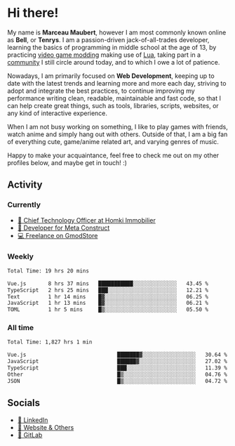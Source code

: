 # Hi there!

My name is **Marceau Maubert**, however I am most commonly known online as **Bell**, or **Tenrys**. I am a passion-driven jack-of-all-trades developer, learning the basics of programming in middle school at the age of 13, by practicing [video game modding](https://garrysmod.com) making use of [Lua](https://lua.org), taking part in a [community](https://metastruct.net) I still circle around today, and to which I owe a lot of patience.

Nowadays, I am primarily focused on **Web Development**, keeping up to date with the latest trends and learning more and more each day, striving to adopt  and integrate the best practices, to continue improving my performance writing clean, readable, maintainable and fast code, so that I can help create great things, such as tools, libraries, scripts, websites, or any kind of interactive experience.

When I am not busy working on something, I like to play games with friends, watch anime and simply hang out with others. Outside of that, I am a big fan of everything cute, game/anime related art, and varying genres of music.

Happy to make your acquaintance, feel free to check me out on my other profiles below, and maybe get in touch! :)

## Activity

### Currently

- [🏢 Chief Technology Officer at Homki Immobilier](https://homki-immobilier.com)
- [🎈 Developer for Meta Construct](https://metastruct.net)
- [💻 Freelance on GmodStore](https://www.gmodstore.com/users/Tenrys)

### Weekly
<!--START_SECTION:wakaWeekly-->

```txt
Total Time: 19 hrs 20 mins

Vue.js       8 hrs 37 mins   ███████████░░░░░░░░░░░░░░   43.45 %
TypeScript   2 hrs 25 mins   ███░░░░░░░░░░░░░░░░░░░░░░   12.21 %
Text         1 hr 14 mins    █▓░░░░░░░░░░░░░░░░░░░░░░░   06.25 %
JavaScript   1 hr 13 mins    █▓░░░░░░░░░░░░░░░░░░░░░░░   06.21 %
TOML         1 hr 5 mins     █▒░░░░░░░░░░░░░░░░░░░░░░░   05.50 %
```

<!--END_SECTION:wakaWeekly-->

### All time
<!--START_SECTION:wakaTotal-->

```txt
Total Time: 1,827 hrs 1 min

Vue.js                             ███████▓░░░░░░░░░░░░░░░░░   30.64 %
JavaScript                         ██████▓░░░░░░░░░░░░░░░░░░   27.02 %
TypeScript                         ███░░░░░░░░░░░░░░░░░░░░░░   11.39 %
Other                              █▒░░░░░░░░░░░░░░░░░░░░░░░   04.76 %
JSON                               █▒░░░░░░░░░░░░░░░░░░░░░░░   04.72 %
```

<!--END_SECTION:wakaTotal-->

## Socials

- [👔 LinkedIn](https://www.linkedin.com/in/marceau-maubert)
- [🔗 Website & Others](https://bell.moe)
- [🦊 GitLab](https://gitlab.com/Tenrys)
